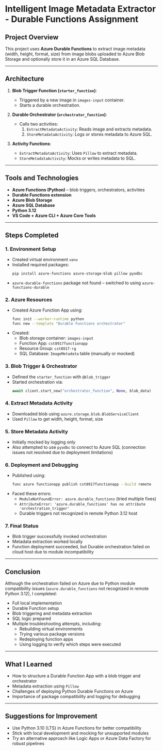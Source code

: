 
# Intelligent Image Metadata Extractor - Durable Functions Assignment

## Project Overview

This project uses **Azure Durable Functions** to extract image metadata (width, height, format, size) from image blobs uploaded to Azure Blob Storage and optionally store it in an Azure SQL Database.

---

## Architecture

1. **Blob Trigger Function (`starter_function`)**:
   - Triggered by a new image in `images-input` container.
   - Starts a durable orchestration.

2. **Durable Orchestrator (`orchestrator_function`)**:
   - Calls two activities:
     1. `ExtractMetadataActivity`: Reads image and extracts metadata.
     2. `StoreMetadataActivity`: Logs or stores metadata to Azure SQL.

3. **Activity Functions**:
   - `ExtractMetadataActivity`: Uses `Pillow` to extract metadata.
   - `StoreMetadataActivity`: Mocks or writes metadata to SQL.

---

## Tools and Technologies

- **Azure Functions (Python)** – blob triggers, orchestrators, activities
- **Durable Functions extension**
- **Azure Blob Storage**
- **Azure SQL Database**
- **Python 3.12**
- **VS Code + Azure CLI + Azure Core Tools**

---

## Steps Completed

### 1. Environment Setup
- Created virtual environment `venv`
- Installed required packages:
  ```bash
  pip install azure-functions azure-storage-blob pillow pyodbc
  ```
- `azure-durable-functions` package not found – switched to using `azure-functions-durable`

### 2. Azure Resources
- Created Azure Function App using:
  ```bash
  func init --worker-runtime python
  func new --template "Durable Functions orchestrator"
  ```
- Created:
  - Blob storage container: `images-input`
  - Function App: `cst8917functionapp`
  - Resource Group: `cst8917-rg`
  - SQL Database: `ImageMetadata` table (manually or mocked)

### 3. Blob Trigger & Orchestrator
- Defined the `starter_function` with `@blob_trigger`
- Started orchestration via:
  ```python
  await client.start_new("orchestrator_function", None, blob_data)
  ```

### 4. Extract Metadata Activity
- Downloaded blob using `azure.storage.blob.BlobServiceClient`
- Used `Pillow` to get width, height, format, size

### 5. Store Metadata Activity
- Initially mocked by logging only
- Also attempted to use `pyodbc` to connect to Azure SQL (connection issues not resolved due to deployment limitations)

### 6. Deployment and Debugging
- Published using:
  ```bash
  func azure functionapp publish cst8917functionapp --build remote
  ```
- Faced these errors:
  - `ModuleNotFoundError: azure.durable_functions` (tried multiple fixes)
  - `AttributeError: 'azure.durable_functions' has no attribute 'orchestration_trigger'`
  - Durable triggers not recognized in remote Python 3.12 host

### 7. Final Status
- Blob trigger successfully invoked orchestration
- Metadata extraction worked locally
- Function deployment succeeded, but Durable orchestration failed on cloud host due to module incompatibility

---

## Conclusion

Although the orchestration failed on Azure due to Python module compatibility issues (`azure.durable_functions` not recognized in remote Python 3.12), I completed:

- Full local implementation
- Durable Function setup
- Blob triggering and metadata extraction
- SQL logic prepared
- Multiple troubleshooting attempts, including:
  - Rebuilding virtual environments
  - Trying various package versions
  - Redeploying function apps
  - Using logging to verify which steps were executed

---

## What I Learned

- How to structure a Durable Function App with a blob trigger and orchestrator
- Metadata extraction using `Pillow`
- Challenges of deploying Python Durable Functions on Azure
- Importance of package compatibility and logging for debugging

---

## Suggestions for Improvement

- Use Python 3.10 (LTS) in Azure Functions for better compatibility
- Stick with local development and mocking for unsupported modules
- Try an alternative approach like Logic Apps or Azure Data Factory for robust pipelines
